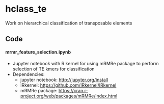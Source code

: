 # hclass_te
Work on hierarchical classification of transposable elements

## Code

#### mrmr_feature_selection.ipynb
* Jupyter notebook with R kernel for using mRMRe package to perform selection of TE kmers for classification
* Dependencies: 
  + jupyter notebook: http://jupyter.org/install
  + IRkernel: https://github.com/IRkernel/IRkernel
  + mRMRe package: https://cran.r-project.org/web/packages/mRMRe/index.html
